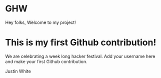 # GHW

Hey folks,
Welcome to my project!

# This is my first Github contribution!

We are celebrating a week long hacker festival. Add your username here and make your first Github contribution.

Justin White
